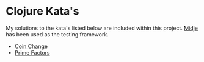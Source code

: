 # Clojure Kata's

My solutions to the kata's listed below are included within this project. <a href="https://github.com/marick/Midje" target="_blank">Midje</a> has been used as the testing framework.

* <a href="http://craftsmanship.sv.cmu.edu/exercises/coin-change-kata" target="_blank">Coin Change</a>
* <a href="http://nimblepros.com/media/39026/prime%20factors%20kata.pdf" target="_blank">Prime Factors</a>

